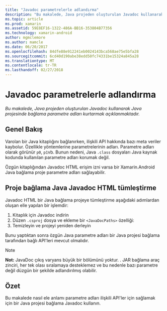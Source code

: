 ```yaml
---
title: "Javadoc parametrelerle adlandırma"
description: "Bu makalede, Java projeden oluşturulan Javadoc kullanarak Java projesinde bağlama parametre adları kurtarmak açıklanmaktadır."
ms.topic: article
ms.prod: xamarin
ms.assetid: 59E8EF16-1322-486A-BB16-353804B77356
ms.technology: xamarin-android
author: mgmclemore
ms.author: mamcle
ms.date: 06/20/2017
ms.openlocfilehash: 84dfe88e912241eb0024143bca568ae75e5bfa28
ms.sourcegitcommit: 6cd40d190abe38edd50fc74331be15324a845a28
ms.translationtype: MT
ms.contentlocale: tr-TR
ms.lasthandoff: 02/27/2018
---
```

# <a name="naming-parameters-with-javadoc"></a>Javadoc parametrelerle adlandırma

_Bu makalede, Java projeden oluşturulan Javadoc kullanarak Java projesinde bağlama parametre adları kurtarmak açıklanmaktadır._

<a name="Overview" />

## <a name="overview"></a>Genel Bakış

Varolan bir Java kitaplığını bağlanırken, ilişkili API hakkında bazı meta veriler kaybolur. Özellikle yöntemlerine parametrelerinin adları. Parametre adları olarak görünür `p0`, `p1`vb. Bunun nedeni, Java `.class` dosyaları Java kaynak kodunda kullanılan parametre adları korumak değil. 

Özgün kitaplığından Javadoc HTML erişim izni varsa bir Xamarin.Android Java bağlama proje parametre adları sağlayabilir. 

## <a name="integrating-javadoc-html-into-a-java-binding-project"></a>Proje bağlama Java Javadoc HTML tümleştirme

Javadoc HTML bir Java bağlama projeye tümleştirme aşağıdaki adımlardan oluşan elle yapılan bir işlemdir: 

1.  Kitaplık için Javadoc indirin
2.  Düzen `.csproj` dosya ve ekleme bir `<JavaDocPaths>` özelliği:
3.  Temizleyin ve projeyi yeniden derleyin

Bunu yaptıktan sonra özgün Java parametre adları bir Java projesi bağlama tarafından bağlı API'leri mevcut olmalıdır. 


> [!NOTE]
> **Not:** JavaDoc çıkış varyans büyük bir bölümünü yoktur. . JAR bağlama araç zinciri, her tek olası sıralamaya desteklemez ve bu nedenle bazı parametre değil düzgün bir şekilde adlandırılmış olabilir.

<a name="Summary" />

## <a name="summary"></a>Özet

Bu makalede nasıl ele anlamı parametre adları ilişkili API'ler için sağlamak için bir Java projesi bağlama Javadoc kullanın. 

